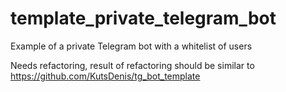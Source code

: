 # template_private_telegram_bot
Example of a private Telegram bot with a whitelist of users

Needs refactoring, result of refactoring should be similar to https://github.com/KutsDenis/tg_bot_template
